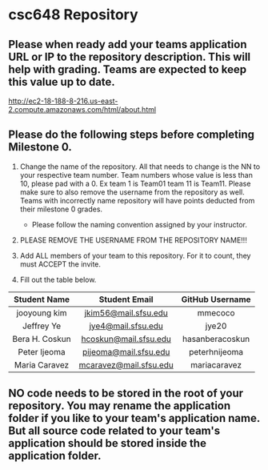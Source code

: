 # csc648 Repository

## Please when ready add your teams application URL or IP to the repository description. This will help with grading. Teams are expected to keep this value up to date.
http://ec2-18-188-8-216.us-east-2.compute.amazonaws.com/html/about.html

## Please do the following steps before completing Milestone 0.
1. Change the name of the repository. All that needs to change is the NN to your respective team number. Team numbers whose value is less than 10, please pad with a 0. Ex team 1 is Team01 team 11 is Team11. Please make sure to also remove the username from the repository as well. Teams with incorrectly name repository will have points deducted from their milestone 0 grades.
      - Please follow the naming convention assigned by your instructor.

1. PLEASE REMOVE THE USERNAME FROM THE REPOSITORY NAME!!!

2. Add ALL members of your team to this repository. For it to count, they must ACCEPT the invite.

3. Fill out the table below. 


| Student Name | Student Email | GitHub Username |
|    :---:     |     :---:     |     :---:       |
| jooyoung kim      |   jkim56@mail.sfsu.edu            |     mmecoco            |
| Jeffrey Ye      | jye4@mail.sfsu.edu              |     jye20             |
| Bera H. Coskun      |    hcoskun@mail.sfsu.edu           |    hasanberacoskun           |
| Peter Ijeoma     |    pijeoma@mail.sfsu.edu           |  peterhnijeoma                |
| Maria Caravez      |    mcaravez@mail.sfsu.edu           |    mariacaravez              |

## NO code needs to be stored in the root of your repository. You may rename the application folder if you like to your team's application name. But all source code related to your team's application should be stored inside the application folder.
